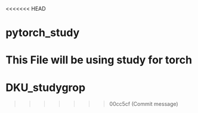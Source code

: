 <<<<<<< HEAD
# pytorch_study
This File will be using study for torch
=======
# DKU_studygrop
>>>>>>> 00cc5cf (Commit message)
